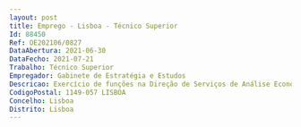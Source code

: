 ```yaml
--- 
layout: post
title: Emprego - Lisboa - Técnico Superior
Id: 88450
Ref: OE202106/0827
DataAbertura: 2021-06-30
DataFecho: 2021-07-21
Trabalho: Técnico Superior
Empregador: Gabinete de Estratégia e Estudos
Descricao: Exercício de funções na Direção de Serviços de Análise Económica • Elaboração de relatórios de fichas de competitividade sobre a área Digital ou do Ambiente de Negócio • Realização de estudos de avaliação de políticas públicas ou de avaliação de impacto económico.
CodigoPostal: 1149-057 LISBOA
Concelho: Lisboa
Distrito: Lisboa
--- 
```

